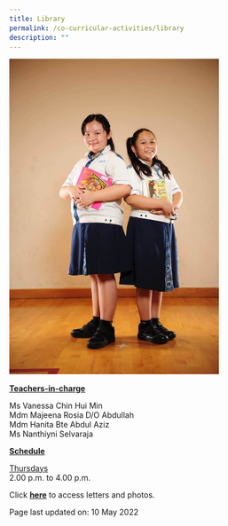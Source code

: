 ```yaml
---
title: Library
permalink: /co-curricular-activities/library
description: ""
---
```

<img style="width: 75%;" src="/images/library.jpeg">
<p><u><strong>Teachers-in-charge</strong></u></p>
<p>Ms Vanessa Chin Hui Min<br />Mdm Majeena Rosia D/O Abdullah<br />Mdm Hanita Bte Abdul Aziz<br />Ms Nanthiyni Selvaraja</p>
<p><u><strong>Schedule</strong></u></p>
<p><u>Thursdays</u><br />2.00 p.m. to 4.00 p.m.</p>
<p>Click <a href="https://drive.google.com/open?id=1Bz5Xetmd1A0MvfnRt9n_2OAtsSWoaFcC" target="_blank" rel="noopener"><strong>here</strong></a> to access letters and photos.</p>
<p>Page last updated on: 10 May 2022</p>